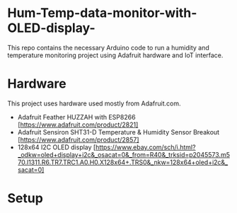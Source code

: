 # Hum-Temp-data-monitor-with-OLED-display-

This repo contains the necessary Arduino code to run a humidity and temperature monitoring project using Adafruit hardware and IoT interface.

# Hardware

This project uses hardware used mostly from Adafruit.com.
- Adafruit Feather HUZZAH with ESP8266 [https://www.adafruit.com/product/2821]
- Adafruit Sensiron SHT31-D Temperature & Humidity Sensor Breakout [https://www.adafruit.com/product/2857] 
- 128x64 I2C OLED display [https://www.ebay.com/sch/i.html?_odkw=oled+display+i2c&_osacat=0&_from=R40&_trksid=p2045573.m570.l1311.R6.TR7.TRC1.A0.H0.X128x64+.TRS0&_nkw=128x64+oled+i2c&_sacat=0]




# Setup 



